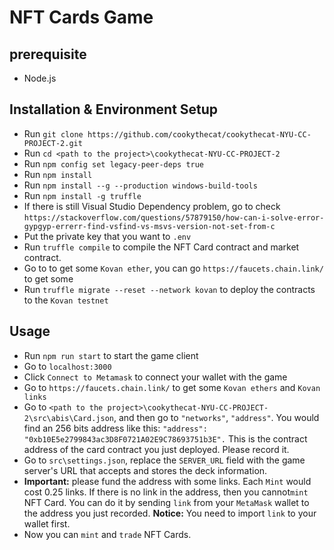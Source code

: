 
# NFT Cards Game

## prerequisite

 - Node.js


## Installation & Environment Setup
 - Run `git clone https://github.com/cookythecat/cookythecat-NYU-CC-PROJECT-2.git`
 - Run `cd <path to the project>\cookythecat-NYU-CC-PROJECT-2`
 - Run `npm config set legacy-peer-deps true`
 - Run 	`npm install`
 - Run `npm install --g --production windows-build-tools`
 - Run `npm install -g truffle`
 - If there is still Visual Studio Dependency problem, go to check `https://stackoverflow.com/questions/57879150/how-can-i-solve-error-gypgyp-errerr-find-vsfind-vs-msvs-version-not-set-from-c`
 - Put the private key that you want to `.env`
 - Run `truffle compile` to compile the NFT Card contract and market contract.
 - Go to to get some `Kovan ether`, you can go `https://faucets.chain.link/` to get some
 - Run `truffle migrate --reset --network kovan` to deploy the contracts to the `Kovan testnet`

## Usage

 - Run `npm run start` to start the game client
 - Go to `localhost:3000`
 - Click `Connect to Metamask` to connect your wallet with the game
 - Go to `https://faucets.chain.link/` to get some `Kovan ethers` and `Kovan links`
 - Go to `<path to the project>\cookythecat-NYU-CC-PROJECT-2\src\abis\Card.json`, and then go to `"networks"`, `"address"`. You would find an 256 bits address like this: `"address": "0xb10E5e2799843ac3D8F0721A02E9C78693751b3E".` This is the contract address of the card contract you just deployed. Please record it.
 - Go to `src\settings.json`, replace the `SERVER_URL` field with the game server's URL that accepts and stores the deck information.
 - **Important:** please fund the address with some links. Each `Mint` would cost 0.25 links. If there is no link in the address, then you cannot`mint` NFT Card. You can do it by sending `link` from your `MetaMask` wallet to the address you just recorded. **Notice:** You need to import `link` to your wallet first. 
 - Now you can `mint` and `trade` NFT Cards.
